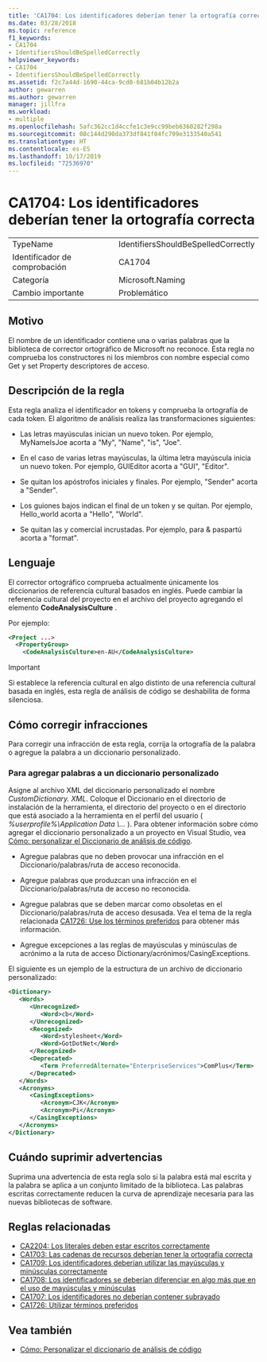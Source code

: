 ```yaml
---
title: 'CA1704: Los identificadores deberían tener la ortografía correcta'
ms.date: 03/28/2018
ms.topic: reference
f1_keywords:
- CA1704
- IdentifiersShouldBeSpelledCorrectly
helpviewer_keywords:
- CA1704
- IdentifiersShouldBeSpelledCorrectly
ms.assetid: f2c7a44d-1690-44ca-9cd0-681b04b12b2a
author: gewarren
ms.author: gewarren
manager: jillfra
ms.workload:
- multiple
ms.openlocfilehash: 5afc362cc1d4ccfe1c3e9cc99beb6360282f298a
ms.sourcegitcommit: 08c144d290da373df841f04fc799e3133540a541
ms.translationtype: HT
ms.contentlocale: es-ES
ms.lasthandoff: 10/17/2019
ms.locfileid: "72536970"
---
```

# <a name="ca1704-identifiers-should-be-spelled-correctly"></a>CA1704: Los identificadores deberían tener la ortografía correcta

|||
|-|-|
|TypeName|IdentifiersShouldBeSpelledCorrectly|
|Identificador de comprobación|CA1704|
|Categoría|Microsoft.Naming|
|Cambio importante|Problemático|

## <a name="cause"></a>Motivo

El nombre de un identificador contiene una o varias palabras que la biblioteca de corrector ortográfico de Microsoft no reconoce. Esta regla no comprueba los constructores ni los miembros con nombre especial como Get y set Property descriptores de acceso.

## <a name="rule-description"></a>Descripción de la regla

Esta regla analiza el identificador en tokens y comprueba la ortografía de cada token. El algoritmo de análisis realiza las transformaciones siguientes:

- Las letras mayúsculas inician un nuevo token. Por ejemplo, MyNameIsJoe acorta a "My", "Name", "is", "Joe".

- En el caso de varias letras mayúsculas, la última letra mayúscula inicia un nuevo token. Por ejemplo, GUIEditor acorta a "GUI", "Editor".

- Se quitan los apóstrofos iniciales y finales. Por ejemplo, "Sender" acorta a "Sender".

- Los guiones bajos indican el final de un token y se quitan. Por ejemplo, Hello_world acorta a "Hello", "World".

- Se quitan las y comercial incrustadas. Por ejemplo, para & paspartú acorta a "format".

## <a name="language"></a>Lenguaje

El corrector ortográfico comprueba actualmente únicamente los diccionarios de referencia cultural basados en inglés. Puede cambiar la referencia cultural del proyecto en el archivo del proyecto agregando el elemento **CodeAnalysisCulture** .

Por ejemplo:

```xml
<Project ...>
  <PropertyGroup>
    <CodeAnalysisCulture>en-AU</CodeAnalysisCulture>
```

> [!IMPORTANT]
> Si establece la referencia cultural en algo distinto de una referencia cultural basada en inglés, esta regla de análisis de código se deshabilita de forma silenciosa.

## <a name="how-to-fix-violations"></a>Cómo corregir infracciones

Para corregir una infracción de esta regla, corrija la ortografía de la palabra o agregue la palabra a un diccionario personalizado.

### <a name="to-add-words-to-a-custom-dictionary"></a>Para agregar palabras a un diccionario personalizado

Asigne al archivo XML del diccionario personalizado el nombre *CustomDictionary. XML*. Coloque el Diccionario en el directorio de instalación de la herramienta, el directorio del proyecto o en el directorio que está asociado a la herramienta en el perfil del usuario ( *%userprofile%\Application Data \\...* ). Para obtener información sobre cómo agregar el diccionario personalizado a un proyecto en Visual Studio, vea [Cómo: personalizar el Diccionario de análisis de código](../code-quality/how-to-customize-the-code-analysis-dictionary.md).

- Agregue palabras que no deben provocar una infracción en el Diccionario/palabras/ruta de acceso reconocida.

- Agregue palabras que produzcan una infracción en el Diccionario/palabras/ruta de acceso no reconocida.

- Agregue palabras que se deben marcar como obsoletas en el Diccionario/palabras/ruta de acceso desusada. Vea el tema de la regla relacionada [CA1726: Use los términos preferidos](../code-quality/ca1726.md) para obtener más información.

- Agregue excepciones a las reglas de mayúsculas y minúsculas de acrónimo a la ruta de acceso Dictionary/acrónimos/CasingExceptions.

El siguiente es un ejemplo de la estructura de un archivo de diccionario personalizado:

```xml
<Dictionary>
   <Words>
      <Unrecognized>
         <Word>cb</Word>
      </Unrecognized>
      <Recognized>
         <Word>stylesheet</Word>
         <Word>GotDotNet</Word>
      </Recognized>
      <Deprecated>
         <Term PreferredAlternate="EnterpriseServices">ComPlus</Term>
      </Deprecated>
   </Words>
   <Acronyms>
      <CasingExceptions>
         <Acronym>CJK</Acronym>
         <Acronym>Pi</Acronym>
      </CasingExceptions>
   </Acronyms>
</Dictionary>
```

## <a name="when-to-suppress-warnings"></a>Cuándo suprimir advertencias

Suprima una advertencia de esta regla solo si la palabra está mal escrita y la palabra se aplica a un conjunto limitado de la biblioteca. Las palabras escritas correctamente reducen la curva de aprendizaje necesaria para las nuevas bibliotecas de software.

## <a name="related-rules"></a>Reglas relacionadas

- [CA2204: Los literales deben estar escritos correctamente ](../code-quality/ca2204.md)
- [CA1703: Las cadenas de recursos deberían tener la ortografía correcta](../code-quality/ca1703.md)
- [CA1709: Los identificadores deberían utilizar las mayúsculas y minúsculas correctamente](../code-quality/ca1709.md)
- [CA1708: Los identificadores se deberían diferenciar en algo más que en el uso de mayúsculas y minúsculas](../code-quality/ca1708.md)
- [CA1707: Los identificadores no deberían contener subrayado](../code-quality/ca1707.md)
- [CA1726: Utilizar términos preferidos](../code-quality/ca1726.md)

## <a name="see-also"></a>Vea también

- [Cómo: Personalizar el diccionario de análisis de código](../code-quality/how-to-customize-the-code-analysis-dictionary.md)
